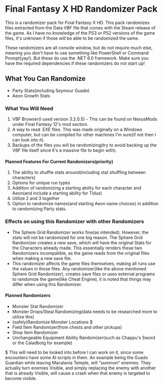 # Final Fantasy X HD Randomizer Pack

This is a randomizer pack for Final Fantasy X HD. This pack randomizes files extracted from the Data VBF file that comes with the Steam release of the game. As I have no knowledge of the PS3 or PS2 versions of the game files, it's unknown if those will be able to be randomized the same.

These randomizers are all console window, but do not require much else, meaning you don't have to use something like PowerShell or Command Prompt(yay!). But these do use the .NET 6.0 framework. Make sure you have the required dependencies if these randomizers do not start up!

## What You Can Randomize

- Party Stats(including Seymour Guado)
- Aeon Growth Stats

### What You Will Need

1. VBF Browser(I used version 3.2.0.5) - This can be found on NexusMods under Final Fantasy 12's mod section.
2. A way to read .EXE files. This was made originally on a Windows computer, but can be compiled for other machines I'm sure(if not then I can look into it).
3. Backups of the files you will be randomizing(try to avoid backing up the VBF file itself since it's a massive file to begin with).

#### Planned Features For Current Randomizers(priority)

1. The ability to shuffle stats around(including stat shuffling between characters)
2. Options for unique run types
3. Addition of randomizing a starting ability for each character and Aeon(and include a starting ability for Tidus)
4. Utilize 2 and 3 together
5. Option to randomize names(and starting Aeon name choices) in addition to randomizing Party stats.

### Effects on using this Randomizer with other Randomizers

 - The Sphere Grid Randomizer works fine(as intended). However, the stats will not be randomized for one big reason. The Sphere Grid Randomizer creates a new save, which will have the original Stats for the Characters already made. This essentially renders these two Randomizers incompatible, as the game reads from the original files when making a new save file.
 - This randomizer affects the game files themselves, making all runs use the values in those files. Any randomizer(like the above mentioned Sphere Grid Randomizer), creates save files or uses external programs to randomize the game(like Cheat Engine), it is noted that things may differ when using this Randomizer.

#### Planned Randomizers

- Monster Stat Randomizer
- Monster Drops/Steal Randomizing(data needs to be researched more to utilize this)
- (safely)Randomize Monster Locations $
- Field Item Randomizer(from chests and other pickups)
- Shop Item Randomizer
- Unchangeable Equipment Ability Randomizer(such as Chappu's Sword or the Caladbolg for example)


$ This will need to be looked into before I can work on it, since some encounters have some AI scripts in them. An example being the Guado Guardian while leaving Macalania Temple, will "summon" enemies. They actually turn enemies Visible, and simply replacing the enemy with another that is already Visible, will cause a crash when that enemy is targeted to become visible.
